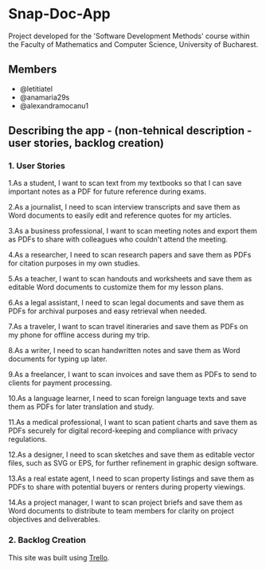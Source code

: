# Snap-Doc-App
Project developed for the 'Software Development Methods' course within the Faculty of Mathematics and Computer Science, University of Bucharest.
## Members
* @letitiatel
* @anamaria29s
* @alexandramocanu1
  
## Describing the app - (non-tehnical description - user stories, backlog creation)
### 1. User Stories
1.As a student, I want to scan text from my textbooks so that I can save important notes as a PDF for future reference during exams.

2.As a journalist, I need to scan interview transcripts and save them as Word documents to easily edit and reference quotes for my articles.

3.As a business professional, I want to scan meeting notes and export them as PDFs to share with colleagues who couldn't attend the meeting.

4.As a researcher, I need to scan research papers and save them as PDFs for citation purposes in my own studies.

5.As a teacher, I want to scan handouts and worksheets and save them as editable Word documents to customize them for my lesson plans.

6.As a legal assistant, I need to scan legal documents and save them as PDFs for archival purposes and easy retrieval when needed.

7.As a traveler, I want to scan travel itineraries and save them as PDFs on my phone for offline access during my trip.

8.As a writer, I need to scan handwritten notes and save them as Word documents for typing up later.

9.As a freelancer, I want to scan invoices and save them as PDFs to send to clients for payment processing.

10.As a language learner, I need to scan foreign language texts and save them as PDFs for later translation and study.

11.As a medical professional, I want to scan patient charts and save them as PDFs securely for digital record-keeping and compliance with privacy regulations.

12.As a designer, I need to scan sketches and save them as editable vector files, such as SVG or EPS, for further refinement in graphic design software.

13.As a real estate agent, I need to scan property listings and save them as PDFs to share with potential buyers or renters during property viewings.

14.As a project manager, I want to scan project briefs and save them as Word documents to distribute to team members for clarity on project objectives and deliverables.

### 2. Backlog Creation
This site was built using [Trello](https://trello.com/b/Y3UW7ffC/scandoc-app).




